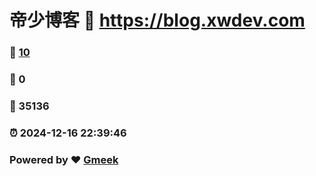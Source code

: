 # 帝少博客 :link: https://blog.xwdev.com 
### :page_facing_up: [10](https://blog.xwdev.com/tag.html) 
### :speech_balloon: 0 
### :hibiscus: 35136 
### :alarm_clock: 2024-12-16 22:39:46 
### Powered by :heart: [Gmeek](https://github.com/Meekdai/Gmeek)
